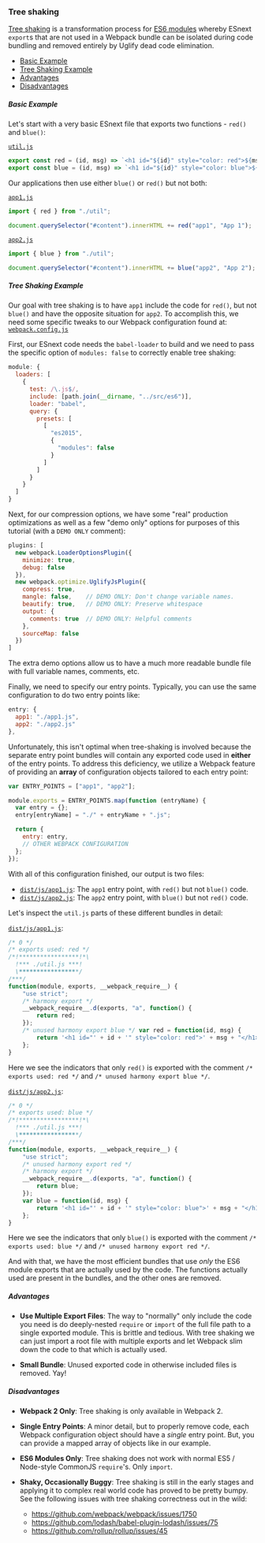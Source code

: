 ### Tree shaking

[Tree shaking](http://www.2ality.com/2015/12/webpack-tree-shaking.html) is a
transformation process for [ES6 modules](http://www.2ality.com/2014/09/es6-modules-final.html)
whereby ESnext `export`s that are not used in a Webpack bundle can be isolated
during code bundling and removed entirely by Uglify dead code elimination.

<!-- START doctoc generated TOC please keep comment here to allow auto update -->
<!-- DON'T EDIT THIS SECTION, INSTEAD RE-RUN doctoc TO UPDATE -->


- [Basic Example](#basic-example)
- [Tree Shaking Example](#tree-shaking-example)
- [Advantages](#advantages)
- [Disadvantages](#disadvantages)

<!-- END doctoc generated TOC please keep comment here to allow auto update -->

##### Basic Example

Let's start with a very basic ESnext file that exports two functions -
`red()` and `blue()`:

[`util.js`](../../examples/frontend/src/es6/util.js)

```js
export const red = (id, msg) => `<h1 id="${id}" style="color: red">${msg}</h1>`;
export const blue = (id, msg) => `<h1 id="${id}" style="color: blue">${msg}</h1>`;
```

Our applications then use either `blue()` or `red()` but not both:

[`app1.js`](../../examples/frontend/src/es6/app1.js)

```js
import { red } from "./util";

document.querySelector("#content").innerHTML += red("app1", "App 1");
```

[`app2.js`](../../examples/frontend/src/es6/app2.js)

```js
import { blue } from "./util";

document.querySelector("#content").innerHTML += blue("app2", "App 2");
```

##### Tree Shaking Example

Our goal with tree shaking is to have `app1` include the code for `red()`, but
not `blue()` and have the opposite situation for `app2`. To accomplish this,
we need some specific tweaks to our Webpack configuration found at:
[`webpack.config.js`](../../examples/frontend/webpack-tree-shaking/webpack.config.js)

First, our ESnext code needs the `babel-loader` to build and we need to pass
the specific option of `modules: false` to correctly enable tree shaking:

```js
module: {
  loaders: [
    {
      test: /\.js$/,
      include: [path.join(__dirname, "../src/es6")],
      loader: "babel",
      query: {
        presets: [
          [
            "es2015",
            {
              "modules": false
            }
          ]
        ]
      }
    }
  ]
}
```

Next, for our compression options, we have some "real" production optimizations
as well as a few "demo only" options for purposes of this tutorial (with a
`DEMO ONLY` comment):

```js
plugins: [
  new webpack.LoaderOptionsPlugin({
    minimize: true,
    debug: false
  }),
  new webpack.optimize.UglifyJsPlugin({
    compress: true,
    mangle: false,    // DEMO ONLY: Don't change variable names.
    beautify: true,   // DEMO ONLY: Preserve whitespace
    output: {
      comments: true  // DEMO ONLY: Helpful comments
    },
    sourceMap: false
  })
]
```

The extra demo options allow us to have a much more readable bundle file with
full variable names, comments, etc.

Finally, we need to specify our entry points. Typically, you can use the same
configuration to do two entry points like:

```js
entry: {
  app1: "./app1.js",
  app2: "./app2.js"
},
```

Unfortunately, this isn't optimal when tree-shaking is involved because the
separate entry point bundles will contain any exported code used in **either**
of the entry points. To address this deficiency, we utilize a Webpack feature
of providing an **array** of configuration objects tailored to each entry point:

```js
var ENTRY_POINTS = ["app1", "app2"];

module.exports = ENTRY_POINTS.map(function (entryName) {
  var entry = {};
  entry[entryName] = "./" + entryName + ".js";

  return {
    entry: entry,
    // OTHER WEBPACK CONFIGURATION
  };
});
```

With all of this configuration finished, our output is two files:

* [`dist/js/app1.js`](../../examples/frontend/webpack-tree-shaking/dist/js/app1.js):
  The `app1` entry point, with `red()` but not `blue()` code.
* [`dist/js/app2.js`](../../examples/frontend/webpack-tree-shaking/dist/js/app1.js):
  The `app2` entry point, with `blue()` but not `red()` code.

Let's inspect the `util.js` parts of these different bundles in detail:

[`dist/js/app1.js`](../../examples/frontend/webpack-tree-shaking/dist/js/app1.js):

```js
/* 0 */
/* exports used: red */
/*!*****************!*\
  !*** ./util.js ***!
  \*****************/
/***/
function(module, exports, __webpack_require__) {
    "use strict";
    /* harmony export */
    __webpack_require__.d(exports, "a", function() {
        return red;
    });
    /* unused harmony export blue */ var red = function(id, msg) {
        return '<h1 id="' + id + '" style="color: red">' + msg + "</h1>";
    };
}
```

Here we see the indicators that only `red()` is exported with the comment
`/* exports used: red */` and `/* unused harmony export blue */`.

[`dist/js/app2.js`](../../examples/frontend/webpack-tree-shaking/dist/js/app2.js):

```js
/* 0 */
/* exports used: blue */
/*!*****************!*\
  !*** ./util.js ***!
  \*****************/
/***/
function(module, exports, __webpack_require__) {
    "use strict";
    /* unused harmony export red */
    /* harmony export */
    __webpack_require__.d(exports, "a", function() {
        return blue;
    });
    var blue = function(id, msg) {
        return '<h1 id="' + id + '" style="color: blue">' + msg + "</h1>";
    };
}
```

Here we see the indicators that only `blue()` is exported with the comment
`/* exports used: blue */` and `/* unused harmony export red */`.

And with that, we have the most efficient bundles that use _only_ the ES6
module exports that are actually used by the code. The functions actually used
are present in the bundles, and the other ones are removed.


##### Advantages

* **Use Multiple Export Files**: The way to "normally" only include the code
  you need is do deeply-nested `require` or `import` of the full file path to
  a single exported module. This is brittle and tedious. With tree shaking we
  can just import a root file with multiple exports and let Webpack slim down
  the code to that which is actually used.

* **Small Bundle**: Unused exported code in otherwise included files is removed.
  Yay!

##### Disadvantages

* **Webpack 2 Only**: Tree shaking is only available in Webpack 2.

* **Single Entry Points**: A minor detail, but to properly remove code, each
  Webpack configuration object should have a _single_ entry point. But, you can
  provide a mapped array of objects like in our example.

* **ES6 Modules Only**: Tree shaking does not work with normal ES5 / Node-style
  CommonJS `require`'s. Only `import`.

* **Shaky, Occasionally Buggy**: Tree shaking is still in the early stages and
  applying it to complex real world code has proved to be pretty bumpy. See
  the following issues with tree shaking correctness out in the wild:
  * https://github.com/webpack/webpack/issues/1750
  * https://github.com/lodash/babel-plugin-lodash/issues/75
  * https://github.com/rollup/rollup/issues/45
